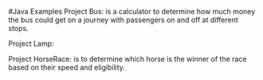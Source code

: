 #Java Examples
Project Bus: is a calculator to determine how much money the bus could get on a journey with passengers on and off at different stops.

Project Lamp:

Project HorseRace: is to determine which horse is the winner of the race based on their speed and eligibility. 
